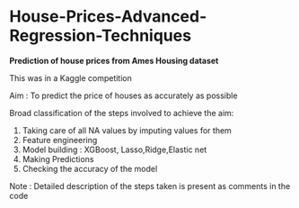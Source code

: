 # House-Prices-Advanced-Regression-Techniques

**Prediction of house prices from  Ames Housing dataset**

This was in a Kaggle competition

Aim : To predict the price of houses as accurately as possible

Broad classification of the steps involved to achieve the aim:
1) Taking care of all NA values by imputing values for them
2) Feature engineering
3) Model building : XGBoost, Lasso,Ridge,Elastic net
4) Making Predictions
5) Checking the accuracy of the model

Note : Detailed description of the steps taken is present as comments in the code

